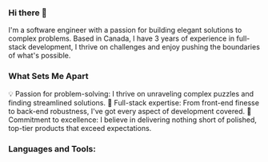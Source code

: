 ### Hi there 👋
 I'm a software engineer with a passion for building elegant solutions to complex problems. Based in Canada, I have 3 years of experience in full-stack development, I thrive on challenges and enjoy pushing the boundaries of what's possible.

### What Sets Me Apart
 💡 Passion for problem-solving: I thrive on unraveling complex puzzles and finding streamlined solutions.
 🚀 Full-stack expertise: From front-end finesse to back-end robustness, I've got every aspect of development covered.
 🌟 Commitment to excellence: I believe in delivering nothing short of polished, top-tier products that exceed expectations.

### Languages and Tools:

